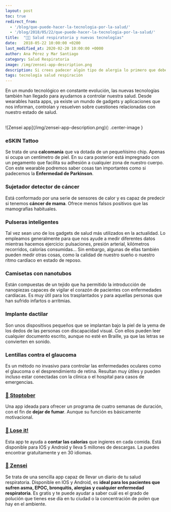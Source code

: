 ```yaml
---
layout: post
toc: true
redirect_from: 
  - '/blog/que-puede-hacer-la-tecnologia-por-la-salud/'
  - '/blog/2018/05/22/que-puede-hacer-la-tecnologia-por-la-salud/'
title:  "📱🤧 Salud respiratoria y nuevas tecnologías"
date:   2018-05-22 10:00:00 +0200
last_modified_at: 2020-02-20 10:00:00 +0000
author: Ana Pérez y Mar Santiago
category: Salud Respiratoria
image: /img/zensei-app-description.png
description: Si crees padecer algún tipo de alergia lo primero que debes hacer es acudir a tu médico de cabecera para confirmar el diagnóstico. Si el especialista lo considera oportuno, te indicará que debes,...
tags: tecnología salud respiración
---
```


En un mundo tecnológico en constante evolución, las nuevas tecnologías también han llegado para ayudarnos a controlar nuestra salud. Desde wearables hasta apps, ya existe un mundo de gadgets y aplicaciones que nos informan, controlan y resuelven sobre cuestiones relacionadas con nuestro estado de salud.

<br>
![Zensei app](/img/zensei-app-description.png){: .center-image }
<br>

### **eSKIN Tattoo**

Se trata de una **calcomanía** que va dotada de un pequeñísimo chip. Apenas si ocupa un centímetro de piel. En su cara posterior está impregnado con un pegamento que facilita su adhesión a cualquier zona de nuestro cuerpo. Con este wearable podremos saber cosas tan importantes como si padecemos la **Enfermedad de Parkinson**.

### **Sujetador detector de cáncer**

Está conformado por una serie de sensores de calor y es capaz de predecir si tenemos **cáncer de mama**. Ofrece menos falsos positivos que las mamografías habituales.

### **Pulseras inteligentes**

Tal vez sean uno de los gadgets de salud más utilizados en la actualidad. Lo empleamos generalmente para que nos ayude a medir diferentes datos mientras hacemos ejercicio: pulsaciones, presión arterial, kilómetros recorridos, calorías consumidas… Sin embargo, algunas de ellas también pueden medir otras cosas, como la calidad de nuestro sueño o nuestro ritmo cardíaco en estado de reposo.

### **Camisetas con nanotubos**

Están compuestas de un tejido que ha permitido la introducción de nanopiezas capaces de vigilar el corazón de pacientes con enfermedades cardíacas. Es muy útil para los trasplantados y para aquellas personas que han sufrido infartos o arritmias.

### **Implante dactilar**

Son unos dispositivos pequeños que se implantan bajo la piel de la yema de los dedos de las personas con discapacidad visual. Con ellos pueden leer cualquier documento escrito, aunque no esté en Braille, ya que las letras se convierten en sonido.

### **Lentillas contra el glaucoma**

Es un método no invasivo para controlar las enfermedades oculares como el glaucoma o el desprendimiento de retina. Resultan muy útiles y pueden incluso estar conectadas con la clínica o el hospital para casos de emergencias.

### **[📱 Stoptober](https://www.nhs.uk/oneyou/stoptober/home#yGjxtKtuRDvxT8xQ.97)**

Una app ideada para ofrecer un programa de cuatro semanas de duración, con el fin de **dejar de fumar**. Aunque su función es básicamente motivacional.

### **[📱 Lose it!](https://www.loseit.com/)**

Esta app te ayuda a **contar las calorías** que ingieres en cada comida. Está disponible para IOS y Android y lleva 5 millones de descargas. La puedes encontrar gratuitamente y en 30 idiomas.


### **[📱 Zensei](https://zenseiapp.com)**

Se trata de una sencilla app capaz de llevar un diario de tu salud respiratoria. Disponible en IOS y Android, es **ideal para los pacientes que sufren asma, EPOC, bronquitis, alergias y cualquier enfermedad respiratoria**. Es gratis y te puede ayudar a saber cuál es el grado de polución que tienes ese día en tu ciudad o la concentración de polen que hay en el ambiente.


